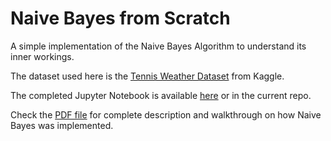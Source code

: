 # Naive Bayes from Scratch

A simple implementation of the Naive Bayes Algorithm to understand its inner workings.

The dataset used here is the [Tennis Weather Dataset](https://www.kaggle.com/pranavpandey2511/naive-bayes-classifier-from-scratch) from Kaggle.

The completed Jupyter Notebook is available [here](https://colab.research.google.com/drive/1v9l0NN2SGH8iwsdw7_PKV22Wi4KDexAj?usp=sharing) or in the current repo.

Check the [PDF file](https://github.com/navendu-pottekkat/naive-bayes-from-scratch/blob/master/tennis_weather_naive_bayes_README.pdf) for complete description and walkthrough on how Naive Bayes was implemented.
